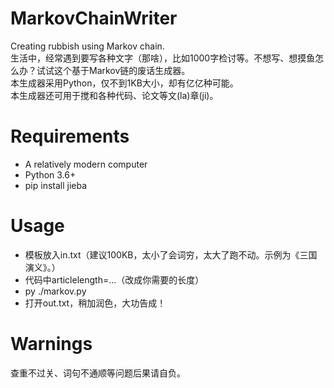 # MarkovChainWriter
Creating rubbish using Markov chain.  
生活中，经常遇到要写各种文字（那啥），比如1000字检讨等。不想写、想摸鱼怎么办？试试这个基于Markov链的废话生成器。  
本生成器采用Python，仅不到1KB大小，却有亿亿种可能。  
本生成器还可用于搅和各种代码、论文等文(la)章(ji)。  

# Requirements
- A relatively modern computer
- Python 3.6+
- pip install jieba

# Usage
- 模板放入in.txt（建议100KB，太小了会词穷，太大了跑不动。示例为《三国演义》。）
- 代码中articlelength=...（改成你需要的长度）
- py ./markov.py
- 打开out.txt，稍加润色，大功告成！

# Warnings
查重不过关、词句不通顺等问题后果请自负。
